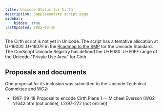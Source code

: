 ```yaml
---
title: Unicode Status for Cirth
description: Supplementary script page
sidebar:
    hidden: true
lastUpdated: 2025-09-16
---
```


The Cirth script is not yet in Unicode. The script has a tentative allocation at U+16000..U+1607F in the [Roadmap to the SMP](http://www.unicode.org/roadmaps/smp/) for the Unicode Standard. The ConScript Unicode Registry has defined the U+E080..U+E0FF range of the Unicode "Private Use Area" for Cirth.

## Proposals and documents

One proposal for its inclusion was submitted to the Unicode Technical Committee and WG2:
- 1997-09-18 Proposal to encode Cirth Plane 1 — Michael Everson (WG2 N1642.htm (not online), L2/97-272 (not online))
